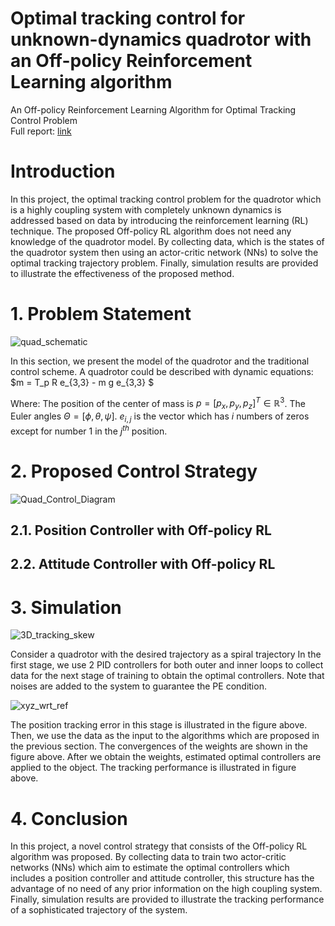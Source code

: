 # Optimal tracking control for unknown-dynamics quadrotor with an Off-policy Reinforcement Learning algorithm
An Off-policy Reinforcement Learning Algorithm for Optimal Tracking Control Problem       
Full report: [link](https://drive.google.com/drive/folders/1LOUQExAoRkOGeKZ26fC8hELxbSGDK5ZK)
# Introduction
In this project, the optimal tracking control problem for the quadrotor which is a highly coupling system with completely unknown dynamics is addressed based on data by introducing the
reinforcement learning (RL) technique. The proposed Off-policy RL algorithm does not need any
knowledge of the quadrotor model. By collecting data, which is the states of the quadrotor system then
using an actor-critic network (NNs) to solve the optimal tracking trajectory problem. Finally,
simulation results are provided to illustrate the effectiveness of the proposed method.

# 1. Problem Statement
![quad_schematic](https://github.com/duongdinhph/OTCP_Quad/assets/56771011/9de3f13d-e145-4d17-8df4-7d9a2c6e777b)

In this section, we present the model of the quadrotor and the traditional control scheme. A quadrotor could be described with dynamic equations: $m = T_p R e_{3,3} - m g e_{3,3} $

Where: 
The position of the center of mass is $p = [p_x,p_y,p_z]^T \in \mathbb{R}^3$. The Euler angles $\Theta = [\phi, \theta, \psi]$. $e_{i,j}$ is the vector which has $i$ numbers of zeros except for number 1 in the $j^{th}$ position.

# 2. Proposed Control Strategy
![Quad_Control_Diagram](https://github.com/duongdinhph/OTCP_Quad/assets/56771011/306f37f3-1ca5-46a6-9e22-f797f3e7797e)
  ## 2.1. Position Controller with Off-policy RL
  
  ## 2.2. Attitude Controller with Off-policy RL
  
# 3. Simulation
![3D_tracking_skew](https://github.com/duongdinhph/OTCP_Quad/assets/56771011/5f818f3d-f018-494b-a6ec-4f97d2e55295)

Consider a quadrotor with the desired trajectory as a spiral trajectory
In the first stage, we use 2 PID controllers for both outer and inner loops to collect data for the next
stage of training to obtain the optimal controllers. Note that noises are added to the system to guarantee
the PE condition.

![xyz_wrt_ref](https://github.com/duongdinhph/OTCP_Quad/assets/56771011/be6b3386-5f5b-419b-b4d3-0e306fc9f110)

The position tracking error in this stage is illustrated in the figure above.
Then, we use the data as the input to the algorithms which are proposed in the previous section. The
convergences of the weights are shown in the figure above.
After we obtain the weights, estimated optimal controllers are applied to the object. The tracking
performance is illustrated in figure above.
# 4. Conclusion
In this project, a novel control strategy that consists of the Off-policy RL algorithm was proposed. By
collecting data to train two actor-critic networks (NNs) which aim to estimate the optimal controllers
which includes a position controller and attitude controller, this structure has the advantage of no need
of any prior information on the high coupling system. Finally, simulation results are provided to
illustrate the tracking performance of a sophisticated trajectory of the system.


